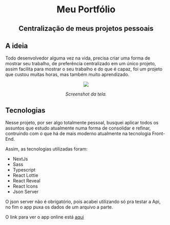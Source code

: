 <h1 align="center">Meu Portfólio</h1>
<h2 align="center">Centralização de meus projetos pessoais</h2>

<h2>A ideia</h2>
<p>Todo desenvolvedor alguma vez na vida, precisa criar uma forma de mostrar seu trabalho, de preferência centralizado em um único projeto, assim facilita para mostrar o seu trabalho e do que é capaz, foi um projeto que custou muitas horas, mas também muito aprendizado.</p>

<p align="center">
  <img src="/public/imagem.png"/>
</p>
<p align="center"><i>Screenshot da tela.</i></p>

<h2>Tecnologias</h2>
<p>Nesse projeto, por ser algo totalmente pessoal, busquei aplicar todos os assuntos que estudo atualmente numa forma de consolidar e refinar, contruindo com o que há de mais moderno atualmente na tecnologia Front-End.</p>
<p>Assim, as tecnologias utilizadas foram:</p>
<ul>
  <li>NextJs</li>
  <li>Sass</li>
  <li>Typescript</li>
  <li>React Lottie</li>
  <li>React Reveal</li>
  <li>React Icons</li>
  <li>Json Server</li>
</ul>

<p>O json server não é obrigatório, pois acabei utilizando só pra testar a Api, no fim o app puxa os dados de um arquivo a parte.</p>

<p>O link para ver o app online está <a href="https://portfolio-bryanbruzinga.vercel.app/">aqui</a></p>
